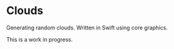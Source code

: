 # Clouds
Generating random clouds. Written in Swift using core graphics.

This is a work in progress.

